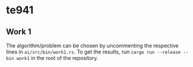 # te941

## Work 1

The algorithm/problem can be chosen by uncommenting the respective lines in
`ai/src/bin/work1.rs`. To get the results, run `cargo run --release --bin work1`
in the root of the repository.
